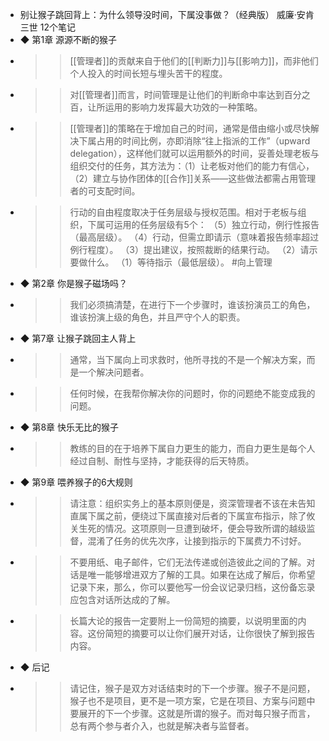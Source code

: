 - 别让猴子跳回背上：为什么领导没时间，下属没事做？（经典版）
  威廉·安肯三世
  12个笔记
- ◆ 第1章 源源不断的猴子
- >> [[管理者]]的贡献来自于他们的[[判断力]]与[[影响力]]，而非他们个人投入的时间长短与埋头苦干的程度。
- >> 对[[管理者]]而言，时间管理是让他们的判断命中率达到百分之百，让所运用的影响力发挥最大功效的一种策略。
- >> [[管理者]]的策略在于增加自己的时间，通常是借由缩小或尽快解决下属占用的时间比例，亦即消除“往上指派的工作”（upward delegation），这样他们就可以运用额外的时间，妥善处理老板与组织交付的任务，其方法为：（1）让老板对他们的能力有信心，（2）建立与协作团体的[[合作]]关系——这些做法都需占用管理者的可支配时间。
- >> 行动的自由程度取决于任务层级与授权范围。相对于老板与组织，下属可运用的任务层级有5个：
  （5）独立行动，例行性报告（最高层级）。
  （4）行动，但需立即请示（意味着报告频率超过例行程度）。
  （3）提出建议，按照裁断的结果行动。
  （2）请示要做什么。
  （1）等待指示（最低层级）。
  #向上管理
- ◆ 第2章 你是猴子磁场吗？
- >> 我们必须搞清楚，在进行下一个步骤时，谁该扮演员工的角色，谁该扮演上级的角色，并且严守个人的职责。
- ◆ 第7章 让猴子跳回主人背上
- >> 通常，当下属向上司求救时，他所寻找的不是一个解决方案，而是一个解决问题者。
- >> 任何时候，在我帮你解决你的问题时，你的问题绝不能变成我的问题。
- ◆ 第8章 快乐无比的猴子
- >> 教练的目的在于培养下属自力更生的能力，而自力更生是每个人经过自制、耐性与坚持，才能获得的后天特质。
- ◆ 第9章 喂养猴子的6大规则
- >> 请注意：组织实务上的基本原则便是，资深管理者不该在未告知直属下属之前，便绕过下属直接对后者的下属宣布指示，除了攸关生死的情况。这项原则一旦遭到破坏，便会导致所谓的越级监督，混淆了任务的优先次序，让接到指示的下属费力不讨好。
- >> 不要用纸、电子邮件，它们无法传递或创造彼此之间的了解。对话是唯一能够增进双方了解的工具。如果在达成了解后，你希望记录下来，那么，你可以要他写一份会议记录归档，这份备忘录应包含对话所达成的了解。
- >> 长篇大论的报告一定要附上一份简短的摘要，以说明里面的内容。这份简短的摘要可以让你们展开对话，让你很快了解到报告内容。
- ◆ 后记
- >> 请记住，猴子是双方对话结束时的下一个步骤。猴子不是问题，猴子也不是项目，更不是一项方案，它是在项目、方案与问题中要展开的下一个步骤。这就是所谓的猴子。而对每只猴子而言，总有两个参与者介入，也就是解决者与监督者。